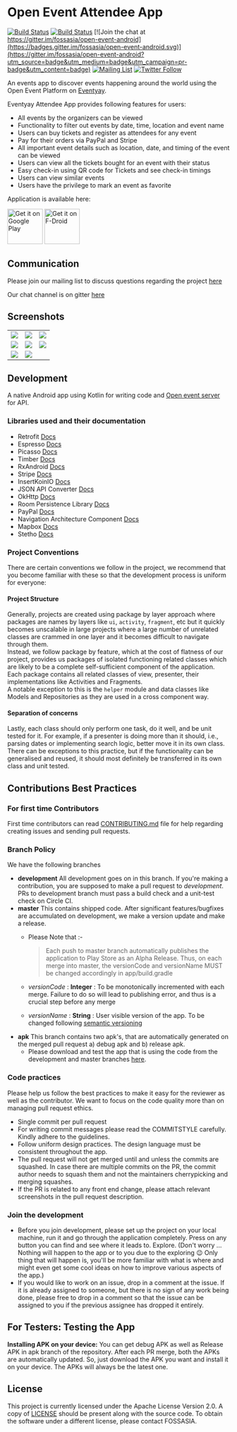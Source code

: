 # Open Event Attendee App
[![Build Status](https://img.shields.io/travis/fossasia/open-event-attendee-android/development.svg?label=development)](https://travis-ci.org/fossasia/open-event-attendee-android?branch=development)
[![Build Status](https://img.shields.io/travis/fossasia/open-event-attendee-android/master.svg?label=master)](https://travis-ci.org/fossasia/open-event-attendee-android?branch=master)
[![Join the chat at https://gitter.im/fossasia/open-event-android](https://badges.gitter.im/fossasia/open-event-android.svg)](https://gitter.im/fossasia/open-event-android?utm_source=badge&utm_medium=badge&utm_campaign=pr-badge&utm_content=badge)
[![Mailing List](https://img.shields.io/badge/Mailing%20List-FOSSASIA-blue.svg)](https://groups.google.com/forum/#!forum/open-event)
[![Twitter Follow](https://img.shields.io/twitter/follow/eventyay.svg?style=social&label=Follow&maxAge=2592000?style=flat-square)](https://twitter.com/eventyay)

An events app to discover events happening around the world using the Open Event Platform on [Eventyay](https://eventyay.com).

Eventyay Attendee App provides following features for users:
- All events by the organizers can be viewed
- Functionality to filter out events by date, time, location and event name
- Users can buy tickets and register as attendees for any event
- Pay for their orders via PayPal and Stripe
- All important event details such as location, date, and timing of the event can be viewed
- Users can view all the tickets bought for an event with their status
- Easy check-in using QR code for Tickets and see check-in timings
- Users can view similar events
- Users have the privilege to mark an event as favorite

Application is available here:

<a href='https://play.google.com/store/apps/details?id=com.eventyay.attendee'><img alt='Get it on Google Play' src='docs/images/ic_play_store.png' height="80"/></a>
<a href='https://f-droid.org/en/packages/com.eventyay.attendee/'><img alt='Get it on F-Droid' src='docs/images/ic_fdroid.png' height="80"/></a>

## Communication

Please join our mailing list to discuss questions regarding the project [here](https://groups.google.com/forum/#!forum/open-event)

Our chat channel is on gitter [here](https://gitter.im/fossasia/open-event-attendee-android)

## Screenshots
<table>
        <tr>
<td><img src = "fastlane/metadata/android/en-US/images/phoneScreenshots/screenshot_1.jpg"></td>
<td><img src = "fastlane/metadata/android/en-US/images/phoneScreenshots/screenshot_2.jpg"></td>
<td><img src = "fastlane/metadata/android/en-US/images/phoneScreenshots/screenshot_3.jpg"></td>
        </tr>
        <tr>
<td><img src = "fastlane/metadata/android/en-US/images/phoneScreenshots/screenshot_4.jpg"></td>
<td><img src = "fastlane/metadata/android/en-US/images/phoneScreenshots/screenshot_5.jpg"></td>
<td><img src = "fastlane/metadata/android/en-US/images/phoneScreenshots/screenshot_6.jpg"></td>
        </tr>
        <tr>
<td><img src = "fastlane/metadata/android/en-US/images/phoneScreenshots/screenshot_8.jpg"></td>
<td><img src = "fastlane/metadata/android/en-US/images/phoneScreenshots/screenshot_9.jpg"></td>
        </tr>
</table>        

## Development

A native Android app using Kotlin for writing code and [Open event server](https://github.com/fossasia/open-event-server) for API.

### Libraries used and their documentation

- Retrofit [Docs](http://square.github.io/retrofit/2.x/retrofit/)
- Espresso [Docs](https://github.com/codepath/android_guides/wiki/UI-Testing-with-Espresso)
- Picasso [Docs](http://square.github.io/picasso/)
- Timber [Docs](http://jakewharton.github.io/timber/)
- RxAndroid [Docs](https://github.com/ReactiveX/RxAndroid)
- Stripe [Docs](https://github.com/stripe/stripe-android)
- InsertKoinIO [Docs](https://github.com/InsertKoinIO/koin)
- JSON API Converter [Docs](https://github.com/jasminb/jsonapi-converter)
- OkHttp [Docs](http://square.github.io/okhttp/)
- Room Persistence Library [Docs](https://developer.android.com/topic/libraries/architecture/room)
- PayPal [Docs](https://github.com/paypal/PayPal-Android-SDK)
- Navigation Architecture Component [Docs](https://developer.android.com/guide/navigation/navigation-getting-started)
- Mapbox [Docs](https://docs.mapbox.com/)
- Stetho [Docs](https://github.com/facebook/stetho)

### Project Conventions

There are certain conventions we follow in the project, we recommend that you become familiar with these so that the development process is uniform for everyone:

#### Project Structure

Generally, projects are created using package by layer approach where packages are names by layers like `ui`, `activity`, `fragment`, etc but it quickly becomes unscalable in large projects where a large number of unrelated classes are crammed in one layer and it becomes difficult to navigate through them.  
Instead, we follow package by feature, which at the cost of flatness of our project, provides us packages of isolated functioning related classes which are likely to be a complete self-sufficient component of the application. Each package contains all related classes of view, presenter, their implementations like Activities and Fragments.  
A notable exception to this is the `helper` module and data classes like Models and Repositories as they are used in a cross component way.  

#### Separation of concerns

Lastly, each class should only perform one task, do it well, and be unit tested for it. For example, if a presenter is doing more than it should, i.e., parsing dates or implementing search logic, better move it in its own class. There can be exceptions to this practice, but if the functionality can be generalised and reused, it should most definitely be transferred in its own class and unit tested.

## Contributions Best Practices

### For first time Contributors

First time contributors can read [CONTRIBUTING.md](/CONTRIBUTING.md) file for help regarding creating issues and sending pull requests.

### Branch Policy

We have the following branches

 * **development** All development goes on in this branch. If you're making a contribution, you are supposed to make a pull request to _development_. PRs to development branch must pass a build check and a unit-test check on Circle CI.
 * **master** This contains shipped code. After significant features/bugfixes are accumulated on development, we make a version update and make a release.
 	- Please Note that :-
		> Each push to master branch automatically publishes the application to Play Store as an Alpha Release. Thus, on each merge into master, the versionCode and versionName MUST be changed accordingly in app/build.gradle

	 - _versionCode_ : **Integer** : To be monotonically incremented with each merge. Failure to do so will lead to 				publishing error, and thus is a crucial step before any merge
	 - _versionName_ : **String** : User visible version of the app. To be changed following [semantic versioning](http://semver.org/)
 * **apk** This branch contains two apk's, that are automatically generated on the merged pull request a) debug apk and b) release apk.
    - Please download and test the app that is using the code from the development and master branches [here](https://github.com/fossasia/open-event-attendee-android/tree/apk).
### Code practices

Please help us follow the best practices to make it easy for the reviewer as well as the contributor. We want to focus on the code quality more than on managing pull request ethics.

 * Single commit per pull request
 * For writing commit messages please read the COMMITSTYLE carefully. Kindly adhere to the guidelines.
 * Follow uniform design practices. The design language must be consistent throughout the app.
 * The pull request will not get merged until and unless the commits are squashed. In case there are multiple commits on the PR, the commit author needs to squash them and not the maintainers cherrypicking and merging squashes.
 * If the PR is related to any front end change, please attach relevant screenshots in the pull request description.

### Join the development

* Before you join development, please set up the project on your local machine, run it and go through the application completely. Press on any button you can find and see where it leads to. Explore. (Don't worry ... Nothing will happen to the app or to you due to the exploring :wink: Only thing that will happen is, you'll be more familiar with what is where and might even get some cool ideas on how to improve various aspects of the app.)
* If you would like to work on an issue, drop in a comment at the issue. If it is already assigned to someone, but there is no sign of any work being done, please free to drop in a comment so that the issue can be assigned to you if the previous assignee has dropped it entirely.

## For Testers: Testing the App
**Installing APK on your device:** You can get debug APK as well as Release APK in apk branch of the repository. After each PR merge, both the APKs are automatically updated. So, just download the APK you want and install it on your device. The APKs will always be the latest one.

## License

This project is currently licensed under the Apache License Version 2.0. A copy of [LICENSE](LICENSE) should be present along with the source code. To obtain the software under a different license, please contact FOSSASIA.
